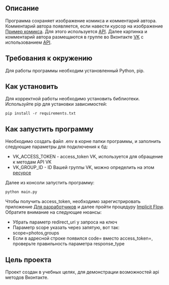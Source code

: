 ## Описание

Программа сохраняет изображение комикса и комментарий автора. Комментарий автора появляется, если навести курсор на изображение [Пример комикса](https://xkcd.com/353/). Для этого используется [API](https://xkcd.com/json.html). Далее картинка и комментарий автора размещаются в группе во Вконтакте [VK](https://vk.com/) с использованием [API](https://dev.vk.com/reference).

## Требования к окружению

Для работы программы необходим установленный Python, pip.


## Как установить

Для корректной работы необходимо установить библиотеки.
Используйте pip для установки зависимостей:

```
pip install -r requirements.txt
```

## Как запустить программу

Необходимо создать файл .env в корне папки программы, и заполнить следующие параметры для подключения к бд:

- VK_ACCESS_TOKEN - access_token VK, используется для обращение к методам API VK
- VK_GROUP_ID - ID Вашей группы VK, можно определить на этом [ресурсе](https://regvk.com/id/)

Далее из консоли запустить программу:

```
python main.py
```

Чтобы получить access_token, необходимо зарегистрировать приложение [Для разработчиков](https://dev.vk.com/) и далее пройти процедуру [Implicit Flow](https://dev.vk.com/api/access-token/implicit-flow-user). Обратите внимание на следующие нюансы:

- Убрать параметр redirect_uri у запроса на ключ
- Параметр scope указать через запятую, вот так: scope=photos,groups
- Если в адресной строке появился code= вместо access_token=, проверьте правильность параметра response_type

## Цель проекта

Проект создан в учебных целях, для демонстрации возможностей api методов Вконтакте.

